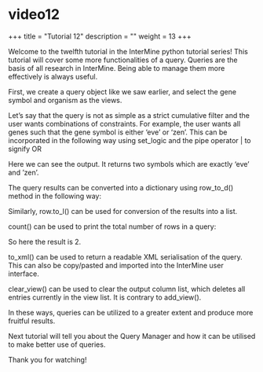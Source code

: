 # video12

+++ title = "Tutorial 12" description = "" weight = 13 +++    


Welcome to the twelfth tutorial in the InterMine python tutorial series! This tutorial will cover some more functionalities of a query. Queries are the basis of all research in InterMine. Being able to manage them more effectively is always useful.

First, we create a query object like we saw earlier, and select the gene symbol and organism as the views.

Let’s say that the query is not as simple as a strict cumulative filter and the user wants combinations of constraints. For example, the user wants all genes such that the gene symbol is either ‘eve’ or ‘zen’. This can be incorporated in the following way using set\_logic and the pipe operator \| to signify OR

Here we can see the output. It returns two symbols which are exactly ‘eve’ and ’zen’.

The query results can be converted into a dictionary using row\_to\_d\(\) method in the following way:

Similarly, row.to\_l\(\) can be used for conversion of the results into a list.

count\(\) can be used to print the total number of rows in a query:

So here the result is 2.

to\_xml\(\) can be used to return a readable XML serialisation of the query. This can also be copy/pasted and imported into the InterMine user interface.

clear\_view\(\) can be used to clear the output column list, which deletes all entries currently in the view list. It is contrary to add\_view\(\).

In these ways, queries can be utilized to a greater extent and produce more fruitful results.

Next tutorial will tell you about the Query Manager and how it can be utilised to make better use of queries.

Thank you for watching!

